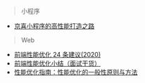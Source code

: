 > 小程序

- [京喜小程序的高性能打造之路](https://mp.weixin.qq.com/s/K-yMYysbATQZ4jJx1A3V7w)

> Web

- [前端性能优化 24 条建议(2020)](https://zhuanlan.zhihu.com/p/121056616)
- [前端性能优化小结（面试干货）](https://zhuanlan.zhihu.com/p/141061082)
- [性能优化指南：性能优化的一般性原则与方法](https://www.cnblogs.com/xybaby/p/9055734.html)

